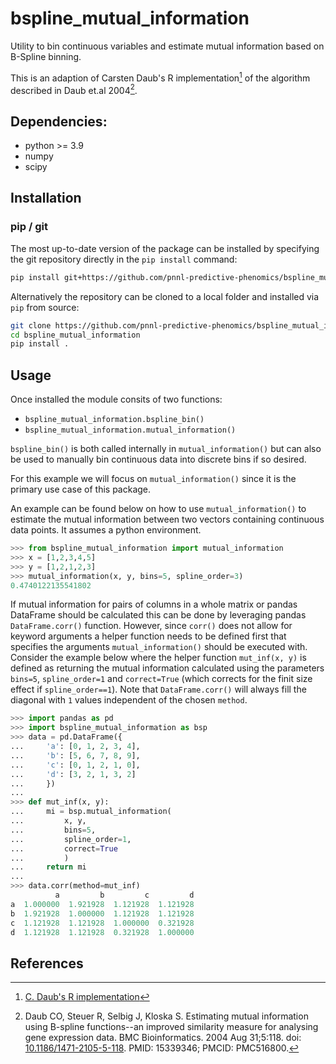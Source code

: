 # bspline_mutual_information

Utility to bin continuous variables and estimate mutual information based on B-Spline binning.

This is an adaption of Carsten Daub's R implementation[^1] of the algorithm described in Daub et.al 2004[^2].

## Dependencies:
- python >= 3.9
- numpy
- scipy

## Installation

### pip / git
The most up-to-date version of the package can be installed by specifying the git repository directly in the `pip install` command:
```sh
pip install git+https://github.com/pnnl-predictive-phenomics/bspline_mutual_information.git
```
Alternatively the repository can be cloned to a local folder and installed via `pip` from source:
```sh
git clone https://github.com/pnnl-predictive-phenomics/bspline_mutual_information.git
cd bspline_mutual_information
pip install .
```

## Usage
Once installed the module consits of two functions:
- `bspline_mutual_information.bspline_bin()`
- `bspline_mutual_information.mutual_information()`

`bspline_bin()` is both called internally in `mutual_information()` but can also be used to manually bin continuous data into discrete bins if so desired.

For this example we will focus on `mutual_information()` since it is the primary use case of this package.

An example can be found below on how to use `mutual_information()` to estimate the mutual information between two vectors containing continuous data points. It assumes a python environment.

```python
>>> from bspline_mutual_information import mutual_information
>>> x = [1,2,3,4,5]
>>> y = [1,2,1,2,3]
>>> mutual_information(x, y, bins=5, spline_order=3)
0.4740122135541802
```

If mutual information for pairs of columns in a whole matrix or pandas DataFrame should be calculated this can be done by leveraging pandas `DataFrame.corr()` function. However, since `corr()` does not allow for keyword arguments a helper function needs to be defined first that specifies the arguments `mutual_information()` should be executed with. Consider the example below where the helper function `mut_inf(x, y)` is defined as returning the mutual information calculated using the parameters `bins=5`, `spline_order=1` and `correct=True` (which corrects for the finit size effect if `spline_order==1`). Note that `DataFrame.corr()` will always fill the diagonal with `1` values independent of the chosen `method`.

```python
>>> import pandas as pd
>>> import bspline_mutual_information as bsp
>>> data = pd.DataFrame({
...     'a': [0, 1, 2, 3, 4],
...     'b': [5, 6, 7, 8, 9],
...     'c': [0, 1, 2, 1, 0],
...     'd': [3, 2, 1, 3, 2]
...     })
...
>>> def mut_inf(x, y):
...     mi = bsp.mutual_information(
...         x, y,
...         bins=5,
...         spline_order=1,
...         correct=True
...         )
...     return mi
...
>>> data.corr(method=mut_inf)
          a         b         c         d
a  1.000000  1.921928  1.121928  1.121928
b  1.921928  1.000000  1.121928  1.121928
c  1.121928  1.121928  1.000000  0.321928
d  1.121928  1.121928  0.321928  1.000000
```

## References

[^1]: [C. Daub's R implementation](https://gitlab.com/daub-lab/mutual_information)

[^2]: Daub CO, Steuer R, Selbig J, Kloska S. Estimating mutual information using B-spline functions--an improved similarity measure for analysing gene expression data. BMC Bioinformatics. 2004 Aug 31;5:118. doi: [10.1186/1471-2105-5-118](https://doi.org/10.1186/1471-2105-5-118). PMID: 15339346; PMCID: PMC516800.